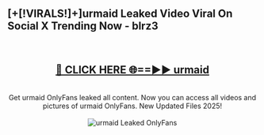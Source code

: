<h2>[+[!VIRALS!]+]urmaid Leaked Video Viral On Social X Trending Now - blrz3</h2>
<br>
<div align="center">
<h2><a href="https://libra.edu.pl?urmaid" rel="nofollow">🔴 CLICK HERE 🌐==►► urmaid</a></h2>
<br>
Get urmaid OnlyFans leaked all content. Now you can access all videos and pictures of urmaid OnlyFans. New Updated Files 2025!
<br>
<br>
<a href="https://libra.edu.pl?urmaid" rel="nofollow" data-target="animated-image.originalLink"><img src="https://i.ibb.co.com/WyWwxjT/player-gif2.gif" alt="urmaid Leaked OnlyFans" style="max-width: 100%; display: inline-block;" data-target="animated-image.originalImage"></a>
</div>
<br>